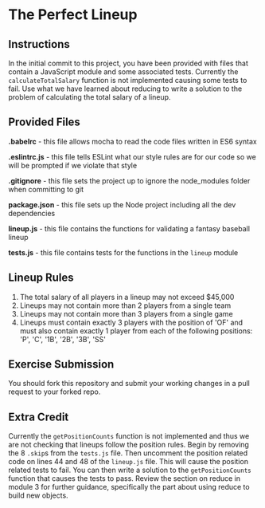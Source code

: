 # The Perfect Lineup

## Instructions

In the initial commit to this project, you have been provided with files that contain a JavaScript module and some associated tests. Currently the `calculateTotalSalary` function is not implemented causing some tests to fail. Use what we have learned about reducing to write a solution to the problem of calculating the total salary of a lineup.

## Provided Files

**.babelrc** - this file allows mocha to read the code files written in ES6 syntax

**.eslintrc.js** - this file tells ESLint what our style rules are for our code so we will be prompted if we violate that style

**.gitignore** - this file sets the project up to ignore the node_modules folder when committing to git

**package.json** - this file sets up the Node project including all the dev dependencies

**lineup.js** - this file contains the functions for validating a fantasy baseball lineup

**tests.js** - this file contains tests for the functions in the `lineup` module

## Lineup Rules
1) The total salary of all players in a lineup may not exceed $45,000
2) Lineups may not contain more than 2 players from a single team
3) Lineups may not contain more than 3 players from a single game
4) Lineups must contain exactly 3 players with the position of 'OF' and must also contain exactly 1 player from each of the following positions: 'P', 'C', '1B', '2B', '3B', 'SS'

## Exercise Submission

You should fork this repository and submit your working changes in a pull request to your forked repo.

## Extra Credit

Currently the `getPositionCounts` function is not implemented and thus we are not checking that lineups follow the position rules. Begin by removing the 8 `.skip`s from the `tests.js` file. Then uncomment the position related code on lines 44 and 48 of the `lineup.js` file. This will cause the position related tests to fail. You can then write a solution to the `getPositionCounts` function that causes the tests to pass. Review the section on reduce in module 3 for further guidance, specifically the part about using reduce to build new objects.
